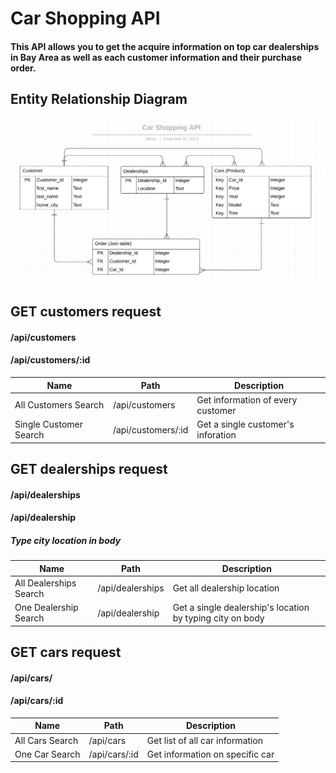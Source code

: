 # Car Shopping API

#### This API allows you to get the acquire information on top car dealerships in Bay Area as well as each customer information and their purchase order. 

## Entity Relationship Diagram 
![carshoppingapi](./erd.png)

## GET customers request 
#### /api/customers
#### /api/customers/:id
|   Name      | Path        | Description |
| ----------- | ----------- | ----------- |
|  All Customers Search  | /api/customers | Get information of every customer |
|  Single Customer Search | /api/customers/:id | Get a single customer's inforation  |


## GET dealerships request 
#### /api/dealerships
#### /api/dealership
##### Type city location in body 
|   Name      | Path        | Description |
| ----------- | ----------- | ----------- |
|  All Dealerships Search  | /api/dealerships | Get all dealership location |
|  One Dealership Search | /api/dealership | Get a single dealership's location by typing city on body |


## GET cars request 
#### /api/cars/
#### /api/cars/:id

|    Name     |    Path     | Description  |
| ----------- | ----------- | ----------- |
| All Cars Search      | /api/cars       |  Get list of all car information   |
| One Car Search      | /api/cars/:id       |  Get information on specific car|
